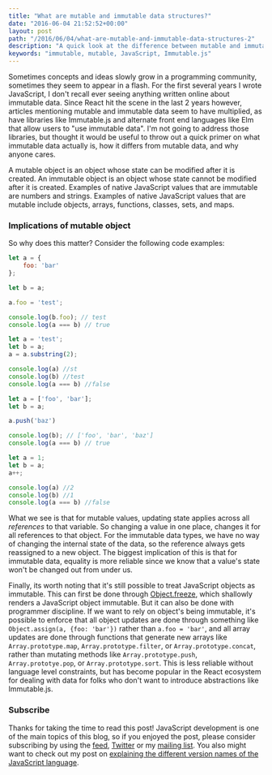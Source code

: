 ```yaml
---
title: "What are mutable and immutable data structures?"
date: "2016-06-04 21:52:52+00:00"
layout: post
path: "/2016/06/04/what-are-mutable-and-immutable-data-structures-2"
description: "A quick look at the difference between mutable and immutable data structures"
keywords: "immutable, mutable, JavaScript, Immutable.js"
---
```


Sometimes concepts and ideas slowly grow in a programming community, sometimes they seem to appear in a flash.  For the first several years I wrote JavaScript, I don't recall ever seeing anything written online about immutable data.  Since React hit the scene in the last 2 years however, articles mentioning mutable and immutable data seem to have multiplied, as have libraries like Immutable.js and alternate front end languages like Elm that allow users to "use immutable data".  I'm not going to address those libraries, but thought it would be useful to throw out a quick primer on what immutable data actually is, how it differs from mutable data, and why anyone cares.  

A mutable object is an object whose state can be modified after it is created.  An immutable object is an object whose state cannot be modified after it is created.  Examples of native JavaScript values that are immutable are numbers and strings.  Examples of native JavaScript values that are mutable include objects, arrays, functions, classes, sets, and maps.  

### Implications of mutable object

So why does this matter?  Consider the following code examples:

```javascript
let a = {
    foo: 'bar'
};

let b = a;

a.foo = 'test';

console.log(b.foo); // test
console.log(a === b) // true
```

```javascript
let a = 'test';
let b = a;
a = a.substring(2);

console.log(a) //st
console.log(b) //test
console.log(a === b) //false
```

```javascript
let a = ['foo', 'bar'];
let b = a;

a.push('baz')

console.log(b); // ['foo', 'bar', 'baz']
console.log(a === b) // true
```

```javascript
let a = 1;
let b = a;
a++;

console.log(a) //2
console.log(b) //1
console.log(a === b) //false
```

What we see is that for mutable values, updating state applies across all *references* to that variable.  So changing a value in one place, changes it for all references to that object.  For the immutable data types, we have no way of changing the internal state of the data, so the reference always gets reassigned to a new object.  The biggest implication of this is that for immutable data, equality is more reliable since we know that a value's state won't be changed out from under us.

Finally, its worth noting that it's still possible to treat JavaScript objects as immutable.  This can first be done through [Object.freeze](https://developer.mozilla.org/en-US/docs/Web/JavaScript/Reference/Global_Objects/Object/freeze), which shallowly renders a JavaScript object immutable.  But it can also be done with programmer discipline.  If we want to rely on object's being immutable, it's possible to enforce that all object updates are done through something like
`Object.assign(a, {foo: 'bar'})` rather than `a.foo = 'bar'`, and all array updates are done through functions that generate new arrays like `Array.prototype.map`, `Array.prototype.filter`, or `Array.prototype.concat`, rather than mutating methods like `Array.prototype.push`, `Array.prototye.pop`, or `Array.prototype.sort`.  This is less reliable without language level constraints, but has become popular in the React ecosystem for dealing with data for folks who don't want to introduce abstractions like Immutable.js.

### Subscribe

Thanks for taking the time to read this post!  JavaScript development is one of the main topics of this blog, so if you enjoyed the post, please consider subscribing by using the [feed](http://feedpress.me/benmccormick), [Twitter](http://twitter.com/benmccormickorg) or my [mailing list](http://eepurl.com/WFYon). You also might want to check out my post on [explaining the different version names of the JavaScript language](http://benmccormick.org/2015/09/14/es5-es6-es2016-es-next-whats-going-on-with-javascript-versioning/).
